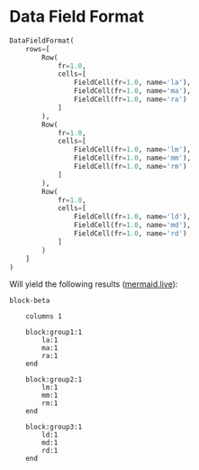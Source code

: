 # Data Field Format

```python
DataFieldFormat(
    rows=[
        Row(
            fr=1.0,
            cells=[
                FieldCell(fr=1.0, name='la'),
                FieldCell(fr=1.0, name='ma'),
                FieldCell(fr=1.0, name='ra')
            ]
        ),
        Row(
            fr=1.0,
            cells=[
                FieldCell(fr=1.0, name='lm'),
                FieldCell(fr=1.0, name='mm'),
                FieldCell(fr=1.0, name='rm')
            ]
        ),
        Row(
            fr=1.0,
            cells=[
                FieldCell(fr=1.0, name='ld'),
                FieldCell(fr=1.0, name='md'),
                FieldCell(fr=1.0, name='rd')
            ]
        )
    ]
)
```

Will yield the following results ([mermaid.live](https://mermaid.live/edit#pako:eNp9kMtqwzAQRX8lzNo1kuVYstb9g-6KNhNLcUL1MIoETY3_vUpKQwSldzXnMpyBWWEK2oCEgw3Tx8vBJFRe-V3JFGx2_rKjv8V9Rc4x5IVK-tPdYvGZXEXxQcbrP0RdJXKVqKLo_hexSqQrUUVRP4mgAWeiw7MuL1hvtYJ0Ms4okGXU5ojZJgXKb2UVcwpvVz-BTDGbBsrd-QTyiPZSKC8ak3k94xzRPdoF_XsIFYNc4RMk5UM7cDqOnHDCaLdv4FpaKtp-ZKJk34-C9Hxr4OtuIC3vBkI4ZYLRngnebd_q4n0K)):

```mermaid
block-beta

    columns 1

    block:group1:1
        la:1
        ma:1
        ra:1
    end

    block:group2:1
        lm:1
        mm:1
        rm:1
    end

    block:group3:1
        ld:1
        md:1
        rd:1
    end
```

